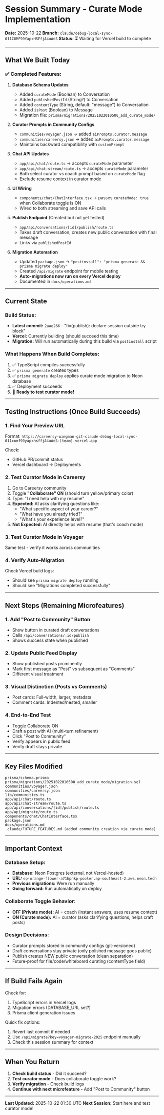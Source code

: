 # Session Summary - Curate Mode Implementation
**Date:** 2025-10-22
**Branch:** `claude/debug-local-sync-011CUMF99YapxHSFfjA4uAeS`
**Status:** ⏳ Waiting for Vercel build to complete

---

## What We Built Today

### ✅ Completed Features:

1. **Database Schema Updates**
   - Added `curateMode` (Boolean) to Conversation
   - Added `publishedPostId` (String?) to Conversation
   - Added `contentType` (String, default: "message") to Conversation
   - Added `isPost` (Boolean) to Message
   - Migration file: `prisma/migrations/20251022010500_add_curate_mode/`

2. **Curator Prompts in Community Configs**
   - `communities/voyager.json` → added `aiPrompts.curator.message`
   - `communities/careersy.json` → added `aiPrompts.curator.message`
   - Maintains backward compatibility with `customPrompt`

3. **Chat API Updates**
   - `app/api/chat/route.ts` → accepts `curateMode` parameter
   - `app/api/chat-stream/route.ts` → accepts `curateMode` parameter
   - Both select curator vs coach prompt based on `curateMode` flag
   - Exclude resume context in curator mode

4. **UI Wiring**
   - `components/chat/ChatInterface.tsx` → passes `curateMode: true` when Collaborate toggle is ON
   - Wired to both streaming and save API calls

5. **Publish Endpoint** (Created but not yet tested)
   - `app/api/conversations/[id]/publish/route.ts`
   - Takes draft conversation, creates new public conversation with final message
   - Links via `publishedPostId`

6. **Migration Automation**
   - Updated `package.json` → `"postinstall": "prisma generate && prisma migrate deploy"`
   - Created `/api/migrate` endpoint for mobile testing
   - **Auto-migrations now run on every Vercel deploy**
   - Documented in `docs/operations.md`

---

## Current State

### Build Status:
- **Latest commit:** `2aae266` - "fix(publish): declare session outside try block"
- **Vercel:** Currently building (should succeed this time)
- **Migration:** Will run automatically during this build via `postinstall` script

### What Happens When Build Completes:
1. ✅ TypeScript compiles successfully
2. ✅ `prisma generate` creates types
3. ✅ `prisma migrate deploy` applies curate mode migration to Neon database
4. ✅ Deployment succeeds
5. 🎯 **Ready to test curator mode!**

---

## Testing Instructions (Once Build Succeeds)

### 1. Find Your Preview URL
Format: `https://careersy-wingman-git-claude-debug-local-sync-011cumf99yapxhsffjA4uAeS-[team].vercel.app`

Check:
- GitHub PR/commit status
- Vercel dashboard → Deployments

### 2. Test Curator Mode in Careersy
1. Go to Careersy community
2. Toggle **"Collaborate" ON** (should turn yellow/primary color)
3. Type: "I need help with my resume"
4. **Expected:** AI asks clarifying questions like:
   - "What specific aspect of your career?"
   - "What have you already tried?"
   - "What's your experience level?"
5. **Not Expected:** AI directly helps with resume (that's coach mode)

### 3. Test Curator Mode in Voyager
Same test - verify it works across communities

### 4. Verify Auto-Migration
Check Vercel build logs:
- Should see `prisma migrate deploy` running
- Should see "Migrations completed successfully"

---

## Next Steps (Remaining Microfeatures)

### 1. Add "Post to Community" Button
- Show button in curated draft conversations
- Calls `/api/conversations/:id/publish`
- Shows success state when published

### 2. Update Public Feed Display
- Show published posts prominently
- Mark first message as "Post" vs subsequent as "Comments"
- Different visual treatment

### 3. Visual Distinction (Posts vs Comments)
- Post cards: Full-width, larger, metadata
- Comment cards: Indented/nested, smaller

### 4. End-to-End Test
- Toggle Collaborate ON
- Draft a post with AI (multi-turn refinement)
- Click "Post to Community"
- Verify appears in public feed
- Verify draft stays private

---

## Key Files Modified

```
prisma/schema.prisma
prisma/migrations/20251022010500_add_curate_mode/migration.sql
communities/voyager.json
communities/careersy.json
lib/communities.ts
app/api/chat/route.ts
app/api/chat-stream/route.ts
app/api/conversations/[id]/publish/route.ts
app/api/migrate/route.ts
components/chat/ChatInterface.tsx
package.json
docs/operations.md
.claude/FUTURE_FEATURES.md (added community creation via curate mode)
```

---

## Important Context

### Database Setup:
- **Database:** Neon Postgres (external, not Vercel-hosted)
- **URL:** `ep-orange-flower-a71hpnkp-pooler.ap-southeast-2.aws.neon.tech`
- **Previous migrations:** Were run manually
- **Going forward:** Run automatically on deploy

### Collaborate Toggle Behavior:
- **OFF (Private mode):** AI = coach (instant answers, uses resume context)
- **ON (Curate mode):** AI = curator (asks clarifying questions, helps craft posts)

### Design Decisions:
- Curator prompts stored in community configs (git-versioned)
- Draft conversations stay private (only polished message goes public)
- Publish creates NEW public conversation (clean separation)
- Future-proof for file/code/whiteboard curating (contentType field)

---

## If Build Fails Again

Check for:
1. TypeScript errors in Vercel logs
2. Migration errors (DATABASE_URL set?)
3. Prisma client generation issues

Quick fix options:
1. Revert last commit if needed
2. Use `/api/migrate?key=voyager-migrate-2025` endpoint manually
3. Check this session summary for context

---

## When You Return

1. **Check build status** - Did it succeed?
2. **Test curator mode** - Does collaborate toggle work?
3. **Verify migration** - Check build logs
4. **Continue with next microfeature** - Add "Post to Community" button

---

**Last Updated:** 2025-10-22 01:30 UTC
**Next Session:** Start here and test curator mode!
